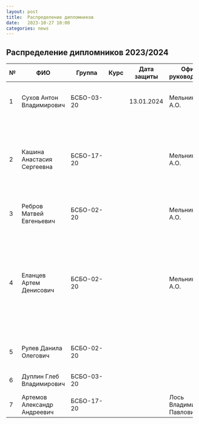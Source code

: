 ```yaml
---
layout: post
title:  Распределение дипломников
date:   2023-10-27 10:00
categories: news
---
```

## Распределение дипломников 2023/2024

| №    | ФИО                                   | Группа        | Курс |Дата защиты| Офиц. руководитель        | Тема                                                                                                                                                                  |
| -----| ------------------------------------- | ------------- | ---- | --------- | ------------------------- | --------------------------------------------------------------------------------------------------------------------------------------------------------------------- |
| 1    |Сухов Антон Владимирович               | БСБО-03-20    |      |13.01.2024 | Мельников А.О.            | Разработка программно-математических средств для распознавания сигналов электромиографии на основе ансамбля классификаторов.                                                                                               |
| 2    |Кашина Анастасия Сергеевна             | БСБО-17-20    |      |           | Мельников А.О.            | Разработка программно-математических средств для автоматического формирования обучающих выборок сигналов ЭМГ. 1. Генерация размеченных данных для формирования обучающих выборок сигналов ЭМГ. - посмотреть EMGdData augmentation, (посмотреть https://www.nature.com/articles/s41467-023-37238-w)                                                                                                |
| 3    |Ребров Матвей Евгеньевич               | БСБО-02-20    |      |           | Мельников А.О.            | Разработка программно-математических средств для аутентификации пользователя на основе сигнала электромиографии.                                                                                               |
| 4    |Еланцев Артем Денисович                | БСБО-02-20    |      |           | Мельников А.О.            | Разработка серверного приложения для обработки и анализа сигналов электромиографии. (Цель: разработка унифицированного решения, объединяющего разрозненные протоколы взаимодействия интеллектуальных устройств ввода, алгоритмов распознавания и протоколов обмена в едином сервере, упрощение рзработки приложений). Обзор: интерфесы (API) для интеллектуальных устройств ввода, модели распознавания и обработки сигналов.                                                                                             |
| 5    |Рулев Данила Олегович                  | БСБО-02-20    |      |           |                           | Разработка программно-математических средств для получения семантической информации по изобржению.|                           
| 6    |Дуплин Глеб Владимирович               | БСБО-03-20    |      |           |                           | Разработка программно-математических средств для обработки сигналов ЭМГ в задачах реабелитации.                                                        |
| 7    |Артемов Александр Андреевич              | БСБО-17-20    |      |           | Лось Владимир Павлович  | Разработка интерактивного web-приложения с управлением на основе ЭМГ.                                                        |


